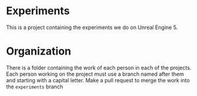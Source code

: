 # Experiments

This is a project containing the experiments we do on Unreal Engine 5.

# Organization

There is a folder containing the work of each person in each of the projects. Each person working on the project must use a branch named after them and starting with a capital letter.
Make a pull request to merge the work into the `experiments` branch
